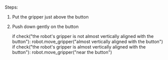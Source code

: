 

Steps:
1. Put the gripper just above the button 
2. Push down gently on the button
   
    if check("the robot's gripper is not almost vertically aligned with the button"):
        robot.move_gripper("almost vertically aligned with the button")
    if check("the robot's gripper is almost vertically aligned with the button"):
        robot.move_gripper("near the button")